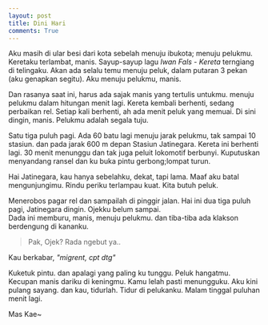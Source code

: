 ```yaml
---
layout: post
title: Dini Hari
comments: True
---
```


Aku masih di ular besi dari kota sebelah menuju ibukota; menuju pelukmu. Keretaku terlambat, manis. Sayup-sayup lagu *Iwan Fals - Kereta* terngiang di telingaku. Akan ada selalu temu menuju peluk, dalam putaran 3 pekan (aku genapkan segitu). Aku menuju pelukmu, manis.

Dan rasanya saat ini, harus ada sajak manis yang tertulis untukmu. menuju pelukmu dalam hitungan menit lagi. Kereta kembali berhenti, sedang perbaikan rel. Setiap kali berhenti, ah ada menit peluk yang memuai. Di sini dingin, manis. Pelukmu adalah segala tuju.

Satu tiga puluh pagi. Ada 60 batu lagi menuju jarak pelukmu, tak sampai 10 stasiun. dan pada jarak 600 m depan Stasiun Jatinegara. Kereta ini berhenti lagi. 30 menit menunggu dan tak juga peluit lokomotif berbunyi. Kuputuskan menyandang ransel dan ku buka pintu gerbong;lompat turun.

Hai Jatinegara, kau hanya sebelahku, dekat, tapi lama. Maaf aku batal mengunjungimu. Rindu periku terlampau kuat. Kita butuh peluk.

Menerobos pagar rel dan sampailah di pinggir jalan. Hai ini dua tiga puluh pagi, Jatinegara dingin. Ojekku belum sampai.  
Dada ini memburu, manis, menuju pelukmu. dan tiba-tiba ada klakson berdengung di kananku.  

> Pak, Ojek? Rada ngebut ya..

Kau berkabar, *"migrent, cpt dtg"*

Kuketuk pintu. dan apalagi yang paling ku tunggu. Peluk hangatmu. Kecupan manis dariku di keningmu.
Kamu lelah pasti menungguku. Aku kini pulang sayang. dan kau, tidurlah. Tidur di pelukanku. Malam tinggal puluhan menit lagi.

Mas Kae~